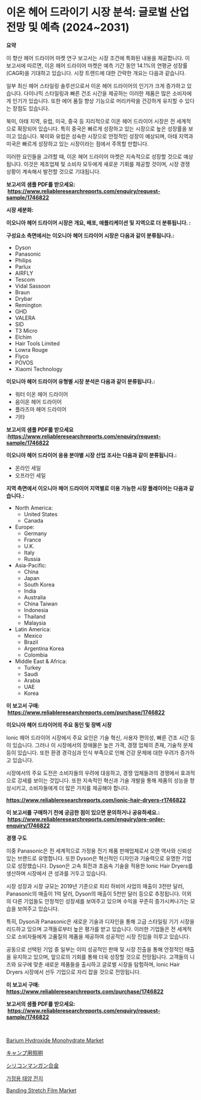 <p><h1>이온 헤어 드라이기 시장 분석: 글로벌 산업 전망 및 예측 (2024~2031)</h1></p><p><strong>요약</strong></p>
<p><p>이 향산 헤어 드라이어 마켓 연구 보고서는 시장 조건에 특화된 내용을 제공합니다. 이 보고서에 따르면, 이온 헤어 드라이어 마켓은 예측 기간 동안 14.1%의 연평균 성장률(CAGR)을 기대하고 있습니다. 시장 트렌드에 대한 간략한 개요는 다음과 같습니다.</p><p>일부 최신 헤어 스타일링 솔루션으로서 이온 헤어 드라이어의 인기가 크게 증가하고 있습니다. 다이나믹 스타일링과 빠른 건조 시간을 제공하는 이러한 제품은 많은 소비자에게 인기가 있습니다. 또한 에어 품질 향상 기능으로 머리카락을 건강하게 유지할 수 있다는 장점도 있습니다.</p><p>북미, 아태 지역, 유럽, 미국, 중국 등 지리적으로 이온 헤어 드라이어 시장은 전 세계적으로 확장되어 있습니다. 특히 중국은 빠르게 성장하고 있는 시장으로 높은 성장률을 보이고 있습니다. 북미와 유럽은 성숙한 시장으로 안정적인 성장이 예상되며, 아태 지역과 미국은 빠르게 성장하고 있는 시장이라는 점에서 주목할 만합니다.</p><p>이러한 요인들을 고려할 때, 이온 헤어 드라이어 마켓은 지속적으로 성장할 것으로 예상됩니다. 이것은 제조업체 및 소비자 모두에게 새로운 기회를 제공할 것이며, 시장 경쟁 상황이 계속해서 발전할 것으로 기대됩니다.</p></p>
<p><strong>보고서의 샘플 PDF를 받으세요: &nbsp;<a href="https://www.reliableresearchreports.com/enquiry/request-sample/1746822">https://www.reliableresearchreports.com/enquiry/request-sample/1746822</a></strong></p>
<p><strong>시장 세분화:</strong></p>
<p><strong> 이오니아 헤어 드라이어 시장은 개요, 배포, 애플리케이션 및 지역으로 더 분류됩니다. :</strong></p>
<p><strong>구성요소 측면에서는 이오니아 헤어 드라이어 시장은 다음과 같이 분류됩니다.:</strong></p>
<p><ul><li>Dyson</li><li>Panasonic</li><li>Philips</li><li>Parlux</li><li>AIRFLY</li><li>Tescom</li><li>Vidal Sassoon</li><li>Braun</li><li>Drybar</li><li>Remington</li><li>GHD</li><li>VALERA</li><li>SID</li><li>T3 Micro</li><li>Elchim</li><li>Hair Tools Limited</li><li>Lowra Rouge</li><li>Flyco</li><li>POVOS</li><li>Xiaomi Technology</li></ul></p>
<p><strong> 이오니아 헤어 드라이어 유형별 시장 분석은 다음과 같이 분류됩니다.:</strong></p>
<p><ul><li>워터 이온 헤어 드라이어</li><li>음이온 헤어 드라이어</li><li>플라즈마 헤어 드라이어</li><li>기타</li></ul></p>
<p><strong>보고서의 샘플 PDF를 받으세요 :<a href="https://www.reliableresearchreports.com/enquiry/request-sample/1746822">https://www.reliableresearchreports.com/enquiry/request-sample/1746822</a></strong></p>
<p><strong> 이오니아 헤어 드라이어 응용 분야별 시장 산업 조사는 다음과 같이 분류됩니다.:</strong></p>
<p><ul><li>온라인 세일</li><li>오프라인 세일</li></ul></p>
<p><strong>지역 측면에서 이오니아 헤어 드라이어 지역별로 이용 가능한 시장 플레이어는 다음과 같습니다.:</strong></p>
<p><ul>
    <li>
        North America:
        <ul>
            <li>United States</li>
            <li>Canada</li>
        </ul>
    </li>
    <li>
        Europe:
        <ul>
            <li>Germany</li>
            <li>France</li>
            <li>U.K.</li>
            <li>Italy</li>
            <li>Russia</li>
        </ul>
    </li>
    <li>
        Asia-Pacific:
        <ul>
            <li>China</li>
            <li>Japan</li>
            <li>South Korea</li>
            <li>India</li>
            <li>Australia</li>
            <li>China Taiwan</li>
            <li>Indonesia</li>
            <li>Thailand</li>
            <li>Malaysia</li>
        </ul>
    </li>
    <li>
        Latin America:
        <ul>
            <li>Mexico</li>
            <li>Brazil</li>
            <li>Argentina Korea</li>
            <li>Colombia</li>
        </ul>
    </li>
    <li>
        Middle East & Africa:
        <ul>
            <li>Turkey</li>
            <li>Saudi</li>
            <li>Arabia</li>
            <li>UAE</li>
            <li>Korea</li>
        </ul>
    </li>
    </ul></p>
<p><strong>이 보고서 구매: &nbsp;<a href="https://www.reliableresearchreports.com/purchase/1746822">https://www.reliableresearchreports.com/purchase/1746822</a></strong></p>
<p><strong>이오니아 헤어 드라이어의 주요 동인 및 장벽 시장</strong></p>
<p><p>Ionic 헤어 드라이어 시장에서 주요 요인은 기술 혁신, 사용자 편의성, 빠른 건조 시간 등이 있습니다. 그러나 이 시장에서의 장애물은 높은 가격, 경쟁 업체의 존재, 기술적 문제 등이 있습니다. 또한 환경 경각심과 인식 부족으로 인해 건강 문제에 대한 우려가 증가하고 있습니다.</p><p>시장에서의 주요 도전은 소비자들의 우려에 대응하고, 경쟁 업체들과의 경쟁에서 효과적으로 강세를 보이는 것입니다. 또한 지속적인 혁신과 기술 개발을 통해 제품의 성능을 향상시키고, 소비자들에게 더 많은 가치를 제공해야 합니다.</p></p>
<p><strong><a href="https://www.reliableresearchreports.com/ionic-hair-dryers-r1746822">https://www.reliableresearchreports.com/ionic-hair-dryers-r1746822</a></strong></p>
<p><strong>이 보고서를 구매하기 전에 궁금한 점이 있으면 문의하거나 공유하세요.: &nbsp;<a href="https://www.reliableresearchreports.com/enquiry/pre-order-enquiry/1746822">https://www.reliableresearchreports.com/enquiry/pre-order-enquiry/1746822</a></strong></p>
<p><strong>경쟁 구도</strong></p>
<p><p>이중 Panasonic은 전 세계적으로 가정용 전기 제품 판매업체로서 오랜 역사와 신뢰성 있는 브랜드로 유명합니다. 또한 Dyson은 혁신적인 디자인과 기술력으로 유명한 기업으로 성장했습니다. Dyson은 고속 회전과 초음속 기술을 적용한 Ionic Hair Dryers를 생산하며 시장에서 큰 성과를 거두고 있습니다. </p><p>시장 성장과 시장 규모는 2019년 기준으로 피리 하비어 사업의 매출이 3천만 달러, Panasonic의 매출이 1억 달러, Dyson의 매출이 5천만 달러 등으로 추정됩니다. 이외의 다른 기업들도 안정적인 성장세를 보여주고 있으며 수익을 꾸준히 증가시켜나가는 모습을 보여주고 있습니다.</p><p>특히, Dyson과 Panasonic은 새로운 기술과 디자인을 통해 고급 스타일링 기기 시장을 리드하고 있으며 고객들로부터 높은 평가를 받고 있습니다. 이러한 기업들은 전 세계적으로 소비자들에게 고품질의 제품을 제공하여 성공적인 시장 진입을 이루고 있습니다.</p><p>공동으로 선택된 기업 중 일부는 이미 성공적인 판매 및 시장 진출을 통해 안정적인 매출을 유지하고 있으며, 앞으로의 기회를 통해 더욱 성장할 것으로 전망됩니다. 고객들의 니즈와 요구에 맞춘 새로운 제품들을 출시하고 글로벌 시장을 탐험하며, Ionic Hair Dryers 시장에서 선두 기업으로 자리 잡을 것으로 전망됩니다.</p></p>
<p><strong>이 보고서 구매: &nbsp; <a href="https://www.reliableresearchreports.com/purchase/1746822">https://www.reliableresearchreports.com/purchase/1746822</a></strong></p>
<p><strong>보고서의 샘플 PDF를 받으세요: &nbsp;<a href="https://www.reliableresearchreports.com/enquiry/request-sample/1746822">https://www.reliableresearchreports.com/enquiry/request-sample/1746822</a></strong><strong></strong></p>
<p>&nbsp;</p>
<p><p><a href="https://issuu.com/reportprime-2/docs/barium-hydroxide-monohydrate-market-size-2030.pptx">Barium Hydroxide Monohydrate Market</a></p><p><a href="https://medium.com/@alliegrater55/%E3%82%AD%E3%83%A3%E3%83%B3%E3%83%97%E7%85%A7%E6%98%8E%E5%B8%82%E5%A0%B4%E3%81%AE%E5%88%86%E6%9E%90-%E3%82%B0%E3%83%AD%E3%83%BC%E3%83%90%E3%83%AB%E7%94%A3%E6%A5%AD%E3%83%91%E3%83%BC%E3%82%B9%E3%83%9A%E3%82%AF%E3%83%86%E3%82%A3%E3%83%96%E3%81%A8%E4%BA%88%E6%B8%AC-2024%E5%B9%B4%E3%81%8B%E3%82%892031%E5%B9%B4-7f198cb91cd4">キャンプ用照明</a></p><p><a href="https://github.com/efcvopdgkdx128/Market-Research-Report-List-1/blob/main/706082527033.md">シリコンマンガン合金</a></p><p><a href="https://github.com/fredrickeglers/Market-Research-Report-List-1/blob/main/140257624954.md">가정용 태양 전지</a></p><p><a href="https://issuu.com/reportprime-2/docs/banding-stretch-film-market-size-2030.pptx">Banding Stretch Film Market</a></p></p>